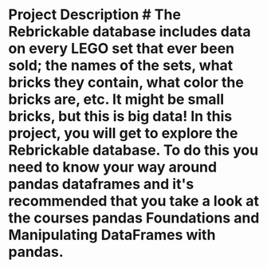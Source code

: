 
<h1> Project Description
#
The Rebrickable database includes data on every LEGO set that ever been sold; the names of the sets, what bricks they contain, what color the bricks are, etc. It might be small bricks, but this is big data! In this project, you will get to explore the Rebrickable database. To do this you need to know your way around pandas dataframes and it's recommended that you take a look at the courses pandas Foundations and Manipulating DataFrames with pandas.
